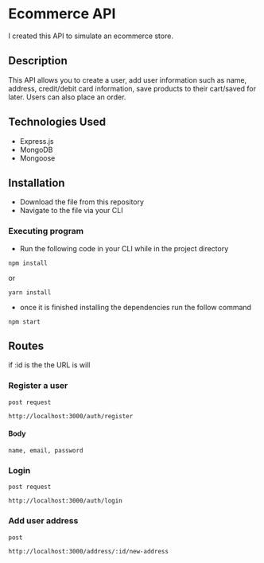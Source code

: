 # Ecommerce API

I created this API to simulate an ecommerce store.

## Description

This API allows you to create a user, add user information such as name, address, credit/debit card information, save products to their cart/saved for later. Users can also place an order.

## Technologies Used

* Express.js
* MongoDB
* Mongoose

## Installation

* Download the file from this repository
* Navigate to the file via your CLI

### Executing program

* Run the following code in your CLI while in the project directory
```
npm install
```
or 
```
yarn install
```

* once it is finished installing the dependencies run the follow command
```
npm start
```

## Routes
if :id is the the URL is will

### Register a user
`post request`
```
http://localhost:3000/auth/register
```
#### Body
`name, email, password`

### Login
`post request`
```
http://localhost:3000/auth/login
```

### Add user address
`post`
```
http://localhost:3000/address/:id/new-address
```

